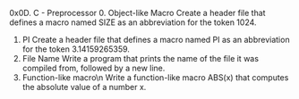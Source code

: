 0x0D. C - Preprocessor
0. Object-like Macro
Create a header file that defines a macro named SIZE as an abbreviation for the token 1024.
1. PI Create a header file that defines a macro named PI as an abbreviation for the token 3.14159265359.
2. File Name Write a program that prints the name of the file it was compiled from, followed by a new line.
3. Function-like macro\n Write a function-like macro ABS(x) that computes the absolute value of a number x.

